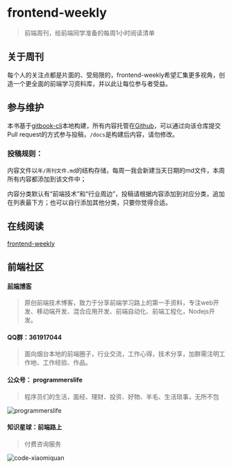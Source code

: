 # frontend-weekly

> 前端周刊，给前端同学准备的每周1小时阅读清单

## 关于周刊

每个人的关注点都是片面的、受局限的，frontend-weekly希望汇集更多视角，创造一个更全面的前端学习资料库，并以此让每位参与者受益。

## 参与维护

本书基于[gitbook-cli](https://help.gitbook.com/)本地构建，所有内容托管在[Github](https://github.com/tower1229/frontend-weekly)，可以通过向该仓库提交Pull request的方式参与投稿，`/docs`是构建后内容，请勿修改。

### 投稿规则：

内容文件以`年/周刊文件.md`的结构存储，每周一我会新建当天日期的md文件，本周所有内容都添加到该文件中；

内容分类默认有“前端技术”和“行业周边”，投稿请根据内容添加到对应分类，追加在列表最下方；也可以自行添加其他分类，只要你觉得合适。

## 在线阅读

[frontend-weekly](https://frontend-weekly.com/)

## 前端社区

#### [前端博客](https://refined-x.com/)

> 原创前端技术博客，致力于分享前端学习路上的第一手资料，专注web开发、移动端开发、混合应用开发、前端自动化、前端工程化，Nodejs开发。

#### QQ群：361917044

> 面向烟台本地的前端圈子，行业交流，工作心得，技术分享，加群需注明工作地、工作经验、作品。

#### 公众号： programmerslife

> 程序员们的生活，面经、理财、投资、好物、羊毛、生活琐事，无所不包

![programmerslife](https://refined-x.com/asset/wechat.jpg)

#### 知识星球：前端路上

> 付费咨询服务

![code-xiaomiquan](https://refined-x.com/asset/code-xiaomiquan.png)
